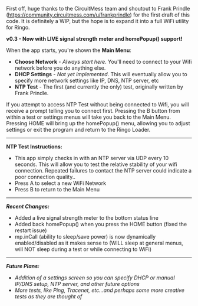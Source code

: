 First off, huge thanks to the CircuitMess team and shoutout to Frank Prindle (https://community.circuitmess.com/u/frankprindle) for the
first draft of this code. It is definitely a WIP, but the hope is to expand it into a full WiFi utility for Ringo.

**v0.3 - Now with LIVE signal strength meter and homePopup() support!**

When the app starts, you're shown the **Main Menu**:
 * **Choose Network** - _Always start here_. You'll need to connect to your Wifi network before you do anything else.
 * **DHCP Settings** - _Not yet implemented_. This will eventually allow you to specify more network settings like IP, DNS, NTP server, etc
 * **NTP Test** - The first (and currently the only) test, originally written by Frank Prindle.
 
If you attempt to access NTP Test without being connected to Wifi, you will receive a prompt telling you to connect first. Pressing the B button from within a test or settings menus will take you back to the Main Menu. Pressing HOME will bring up the homePopup() menu, allowing you to adjust settings or exit the program and return to the Ringo Loader.

-----
**NTP Test Instructions:**
 * This app simply checks in with an NTP server via UDP every 10 seconds. This will allow you to test the relative stability of your wifi connection. Repeated failures to contact the NTP server could indicate a poor connection quality..
 * Press A to select a new WiFi Network
 * Press B to return to the Main Menu
 
-----
_**Recent Changes:**_
 * Added a live signal strength meter to the bottom status line
 * Added back homePopup() when you press the HOME button (fixed the restart issue)
 * mp.inCall (ability to sleep/save power) is now dynamically enabled/disabled as it makes sense to (WILL sleep at general menus, will NOT sleep during a test or while connecting to WiFi)

-----
_**Future Plans:**_
 * _Addition of a settings screen so you can specify DHCP or manual IP/DNS setup, NTP server, and other future options_
 * _More tests, like Ping, Tracenet, etc...and perhaps some more creative tests as they are thought of_
  
